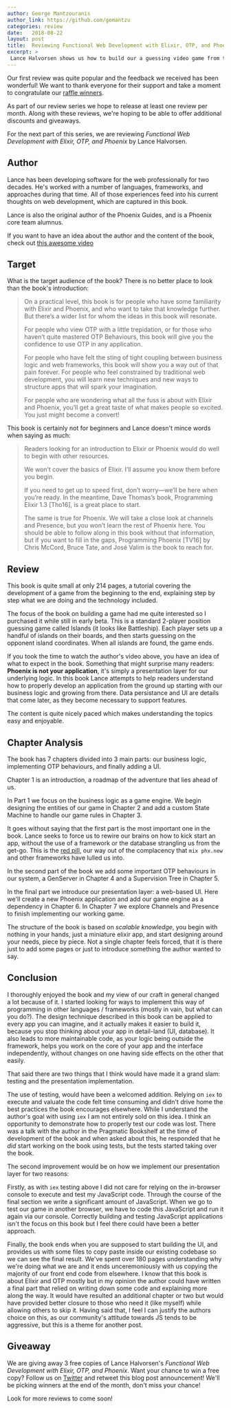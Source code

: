 ```yaml
---
author: George Mantzouranis
author_link: https://github.com/gemantzu
categories: review
date:   2018-08-22
layout: post
title:  Reviewing Functional Web Development with Elixir, OTP, and Phoenix 
excerpt: >
 Lance Halvorsen shows us how to build our a guessing video game from the ground up using Elixir and OTP. In the end, he shows us how to build a fully working UI experience with Phoenix, Presence and Channels.
---
```


Our first review was quite popular and the feedback we received has been wonderful!
We want to thank everyone for their support and take a moment to congratulate our [raffle winners](https://twitter.com/elixirschool/status/1013961507221073920).

As part of our review series we hope to release at least one review per month.
Along with these reviews, we're hoping to be able to offer additional discounts and giveaways.

For the next part of this series, we are reviewing _Functional Web Development with Elixir, OTP, and Phoenix_ by Lance Halvorsen.


## Author

Lance has been developing software for the web professionally for two decades. He's worked with a number of languages, frameworks, and approaches during that time. All of those experiences feed into his current thoughts on web development, which are captured in this book.

Lance is also the original author of the Phoenix Guides, and is a Phoenix core team alumnus.

If you want to have an idea about the author and the content of the book, check out [this awesome video](https://www.youtube.com/watch?v=lDKCSheBc-8)

## Target

What is the target audience of the book? There is no better place to look than the book's introduction:

> On a practical level, this book is for people who have some familiarity with Elixir and Phoenix, and who want to take that knowledge further. But there’s a wider list for whom the ideas in this book will resonate.
>
> For people who view OTP with a little trepidation, or for those who haven’t quite mastered OTP Behaviours, this book will give you the confidence to use OTP in any application.
>
> For people who have felt the sting of tight coupling between business logic and web frameworks, this book will show you a way out of that pain forever. For people who feel constrained by traditional web development, you will learn new techniques and new ways to structure apps that will spark your imagination.
>
> For people who are wondering what all the fuss is about with Elixir and Phoenix, you’ll get a great taste of what makes people so excited. You just might become a convert!

This book is certainly not for beginners and Lance doesn't mince words when saying as much:

> Readers looking for an introduction to Elixir or Phoenix would do well to begin with other resources.
>
> We won’t cover the basics of Elixir. I’ll assume you know them before you begin.
>
> If you need to get up to speed first, don’t worry—we’ll be here when you’re ready. In the meantime, Dave Thomas’s book, Programming Elixir 1.3 [Tho16], is a great place to start.
>
> The same is true for Phoenix. We will take a close look at channels and Presence, but you won’t learn the rest of Phoenix here. You should be able to follow along in this book without that information, but if you want to fill in the gaps, Programming Phoenix [TV16] by Chris McCord, Bruce Tate, and José Valim is the book to reach for.

## Review

This book is quite small at only 214 pages, a tutorial covering the development of a game from the beginning to the end, explaining step by step what we are doing and the technology included.

The focus of the book on building a game had me quite interested so I purchased it while still in early beta.
This is a standard 2-player position guessing game called Islands (it looks like Battleship). Each player sets up a handful of islands on their boards, and then starts guessing on the opponent island coordinates. When all islands are found, the game ends.

If you took the time to watch the author's video above, you have an idea of what to expect in the book.
Something that might surprise many readers: **Phoenix is not your application**, it's simply a presentation layer for our underlying logic.
In this book Lance attempts to help readers understand how to properly develop an application from the ground up starting with our business logic and growing from there.
Data persistance and UI are details that come later, as they become necessary to support features.

The content is quite nicely paced which makes understanding the topics easy and enjoyable.

## Chapter Analysis

The book has 7 chapters divided into 3 main parts: our business logic, implementing OTP behaviours, and finally adding a UI.

Chapter 1 is an introduction, a roadmap of the adventure that lies ahead of us.

In Part 1 we focus on the business logic as a game engine.
We begin designing the entities of our game in Chapter 2 and add a custom State Machine to handle our game rules in Chapter 3.

It goes without saying that the first part is the most important one in the book.
Lance seeks to force us to rewire our brains on how to kick start an app, without the use of a framework or the database strangling us from the get-go.
This is the [red pill](https://en.wikipedia.org/wiki/Red_pill_and_blue_pill), our way out of the complacency that `mix phx.new` and other frameworks have lulled us into.

In the second part of the book we add some important OTP behaviours in our system, a GenServer in Chapter 4 and a Supervision Tree in Chapter 5.

In the final part we introduce our presentation layer: a web-based UI.
Here we'll create a new Phoenix application and add our game engine as a dependency in Chapter 6.
In Chapter 7 we explore Channels and Presence to finish implementing our working game.

The structure of the book is based on _scalable knowledge_, you begin with nothing in your hands, just a miniature elixir app, and start designing around your needs, piece by piece. Not a single chapter feels forced, that it is there just to add some pages or just to introduce something the author wanted to say. 

## Conclusion

I thoroughly enjoyed the book and my view of our craft in general changed a lot because of it. I started looking for ways to implement this way of programming in other languages / frameworks (mostly in vain, but what can you do?). The design technique described in this book can be applied to every app you can imagine, and it actually makes it easier to build it, because you stop thinking about your app in detail-land (UI, database). It also leads to more maintainable code, as your logic being outside the framework, helps you work on the core of your app and the interface independently, without changes on one having side effects on the other that easily.

That said there are two things that I think would have made it a grand slam: testing and the presentation implementation.

The use of testing, would have been a welcomed addition. Relying on `iex` to execute and valuate the code felt time consuming and didn't drive home the best practices the book encourages elsewhere. While I understand the author's goal with using `iex` I am not entirely sold on this idea. I think an opportunity to demonstrate how to properly test our code was lost. There was a talk with the author in the Pragmatic Bookshelf at the time of development of the book and when asked about this, he responded that he _did_ start working on the book using tests, but the tests started taking over the book.

The second improvement would be on how we implement our presentation layer for two reasons:

Firstly, as with `iex` testing above I did not care for relying on the in-browser console to execute and test my JavaScript code.
Through the course of the final section we write a significant amount of JavaScript.
When we go to test our game in another browser, we have to code this JavaScript and run it again via our console.
Correctly building and testing JavaScript applications isn't the focus on this book but I feel there could have been a better approach.

Finally, the book ends when you are supposed to start building the UI, and provides us with some files to copy paste inside our existing codebase so we can see the final result.
We've spent over 180 pages understanding why we're doing what we are and it ends unceremoniously with us copying the majority of our front end code from elsewhere.
I know that this book is about Elixir and OTP mostly but in my opinion the author could have written a final part that relied on writing down some code and explaining more along the way.
It would have resulted an additional chapter or two but would have provided better closure to those who need it (like myself) while allowing others to skip it. Having said that, I feel I can justify the authors choice on this, as our community's attitude towards JS tends to be aggressive, but this is a theme for another post.

## Giveaway

We are giving away 3 free copies of Lance Halvorsen's _Functional Web Development with Elixir, OTP, and Phoenix_.
Want your chance to win a free copy?
Follow us on [Twitter](https://twitter.com/elixirschool) and retweet this blog post announcement!
We'll be picking winners at the end of the month, don't miss your chance!

Look for more reviews to come soon!
